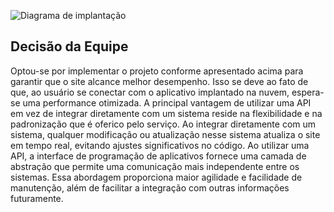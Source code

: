 
![Diagrama de implantação](https://github.com/ppads-2024s1-g6/Documentos/assets/144265875/5901ecd9-f663-4bb8-a152-8adfc3ba8e29)

## Decisão da Equipe
Optou-se por implementar o projeto conforme apresentado acima para garantir que o site alcance melhor desempenho. Isso se deve ao fato de que, ao usuário se conectar com o aplicativo implantado na nuvem, espera-se uma performance otimizada.
A principal vantagem de utilizar uma API em vez de integrar diretamente com um sistema reside na flexibilidade e na padronização que é oferico pelo serviço. Ao integrar diretamente com um sistema, qualquer modificação ou atualização nesse sistema atualiza o site em tempo real, evitando ajustes significativos no código. Ao utilizar uma API, a interface de programação de aplicativos fornece uma camada de abstração que permite uma comunicação mais independente entre os sistemas. Essa abordagem proporciona maior agilidade e facilidade de manutenção, além de facilitar a integração com outras informações futuramente.
